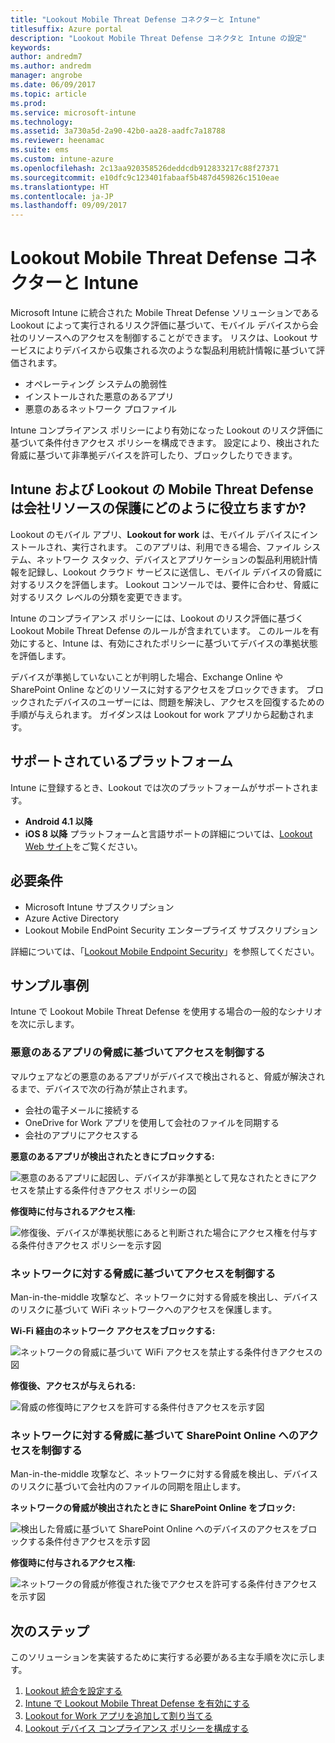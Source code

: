 ```yaml
---
title: "Lookout Mobile Threat Defense コネクターと Intune"
titlesuffix: Azure portal
description: "Lookout Mobile Threat Defense コネクタと Intune の設定"
keywords: 
author: andredm7
ms.author: andredm
manager: angrobe
ms.date: 06/09/2017
ms.topic: article
ms.prod: 
ms.service: microsoft-intune
ms.technology: 
ms.assetid: 3a730a5d-2a90-42b0-aa28-aadfc7a18788
ms.reviewer: heenamac
ms.suite: ems
ms.custom: intune-azure
ms.openlocfilehash: 2c13aa920358526deddcdb912833217c88f27371
ms.sourcegitcommit: e10dfc9c123401fabaaf5b487d459826c1510eae
ms.translationtype: HT
ms.contentlocale: ja-JP
ms.lasthandoff: 09/09/2017
---
```

# <a name="lookout-mobile-threat-defense-connector-with-intune"></a>Lookout Mobile Threat Defense コネクターと Intune

Microsoft Intune に統合された Mobile Threat Defense ソリューションである Lookout によって実行されるリスク評価に基づいて、モバイル デバイスから会社のリソースへのアクセスを制御することができます。 リスクは、Lookout サービスによりデバイスから収集される次のような製品利用統計情報に基づいて評価されます。
- オペレーティング システムの脆弱性
- インストールされた悪意のあるアプリ
- 悪意のあるネットワーク プロファイル

Intune コンプライアンス ポリシーにより有効になった Lookout のリスク評価に基づいて条件付きアクセス ポリシーを構成できます。 設定により、検出された脅威に基づいて非準拠デバイスを許可したり、ブロックしたりできます。

## <a name="how-do-intune-and-lookout-mobile-threat-defense-help-protect-company-resources"></a>Intune および Lookout の Mobile Threat Defense は会社リソースの保護にどのように役立ちますか?
Lookout のモバイル アプリ、**Lookout for work** は、モバイル デバイスにインストールされ、実行されます。 このアプリは、利用できる場合、ファイル システム、ネットワーク スタック、デバイスとアプリケーションの製品利用統計情報を記録し、Lookout クラウド サービスに送信し、モバイル デバイスの脅威に対するリスクを評価します。 Lookout コンソールでは、要件に合わせ、脅威に対するリスク レベルの分類を変更できます。  

Intune のコンプライアンス ポリシーには、Lookout のリスク評価に基づく Lookout Mobile Threat Defense のルールが含まれています。 このルールを有効にすると、Intune は、有効にされたポリシーに基づいてデバイスの準拠状態を評価します。

デバイスが準拠していないことが判明した場合、Exchange Online や SharePoint Online などのリソースに対するアクセスをブロックできます。 ブロックされたデバイスのユーザーには、問題を解決し、アクセスを回復するための手順が与えられます。 ガイダンスは Lookout for work アプリから起動されます。

## <a name="supported-platforms"></a>サポートされているプラットフォーム
Intune に登録するとき、Lookout では次のプラットフォームがサポートされます。
* **Android 4.1 以降**
* **iOS 8 以降** プラットフォームと言語サポートの詳細については、[Lookout Web サイト](https://personal.support.lookout.com/hc/articles/114094140253)をご覧ください。

## <a name="prerequisites"></a>必要条件
* Microsoft Intune サブスクリプション
* Azure Active Directory
* Lookout Mobile EndPoint Security エンタープライズ サブスクリプション  

詳細については、「[Lookout Mobile Endpoint Security](https://www.lookout.com/products/mobile-endpoint-security)」を参照してください。

## <a name="sample-scenarios"></a>サンプル事例

Intune で Lookout Mobile Threat Defense を使用する場合の一般的なシナリオを次に示します。

### <a name="control-access-based-on-threats-from-malicious-apps"></a>悪意のあるアプリの脅威に基づいてアクセスを制御する
マルウェアなどの悪意のあるアプリがデバイスで検出されると、脅威が解決されるまで、デバイスで次の行為が禁止されます。
* 会社の電子メールに接続する
* OneDrive for Work アプリを使用して会社のファイルを同期する
* 会社のアプリにアクセスする

**悪意のあるアプリが検出されたときにブロックする:**

![悪意のあるアプリに起因し、デバイスが非準拠として見なされたときにアクセスを禁止する条件付きアクセス ポリシーの図](./media/malicious-apps-blocked.png)

**修復時に付与されるアクセス権:**

![修復後、デバイスが準拠状態にあると判断された場合にアクセス権を付与する条件付きアクセス ポリシーを示す図](./media/malicious-apps-unblocked.png)

### <a name="control-access-based-on-threat-to-network"></a>ネットワークに対する脅威に基づいてアクセスを制御する
Man-in-the-middle 攻撃など、ネットワークに対する脅威を検出し、デバイスのリスクに基づいて WiFi ネットワークへのアクセスを保護します。

**Wi-Fi 経由のネットワーク アクセスをブロックする:**

![ネットワークの脅威に基づいて WiFi アクセスを禁止する条件付きアクセスの図](./media/network-wifi-blocked.png)

**修復後、アクセスが与えられる:**

![脅威の修復時にアクセスを許可する条件付きアクセスを示す図](./media/network-wifi-unblocked.png)
### <a name="control-access-to-sharepoint-online-based-on-threat-to-network"></a>ネットワークに対する脅威に基づいて SharePoint Online へのアクセスを制御する

Man-in-the-middle 攻撃など、ネットワークに対する脅威を検出し、デバイスのリスクに基づいて会社内のファイルの同期を阻止します。

**ネットワークの脅威が検出されたときに SharePoint Online をブロック:**

![検出した脅威に基づいて SharePoint Online へのデバイスのアクセスをブロックする条件付きアクセスを示す図](./media/network-spo-blocked.png)


**修復時に付与されるアクセス権:**

![ネットワークの脅威が修復された後でアクセスを許可する条件付きアクセスを示す図](./media/network-spo-unblocked.png)

## <a name="next-steps"></a>次のステップ
このソリューションを実装するために実行する必要がある主な手順を次に示します。
1.  [Lookout 統合を設定する](lookout-mtd-connector-integration.md)
2.  [Intune で Lookout Mobile Threat Defense を有効にする](mtd-connector-enable.md)
3.  [Lookout for Work アプリを追加して割り当てる](mtd-apps-ios-app-configuration-policy-add-assign.md)
4.  [Lookout デバイス コンプライアンス ポリシーを構成する](mtd-device-compliance-policy-create.md)

